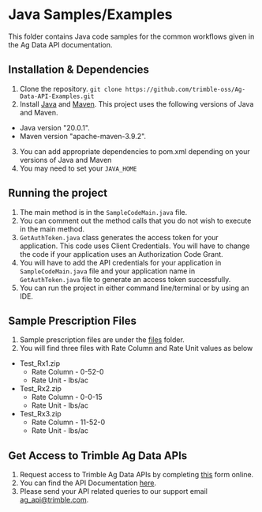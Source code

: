 # Java Samples/Examples
This folder contains Java code samples for the common workflows given in the Ag Data API documentation.

## Installation & Dependencies

1. Clone the repository.
`git clone https://github.com/trimble-oss/Ag-Data-API-Examples.git`
2. Install [Java](https://www.java.com/en/download/help/download_options.html) and [Maven](https://maven.apache.org/install.html). This project uses the following versions of Java and Maven.
  * Java version "20.0.1".
  * Maven version "apache-maven-3.9.2".
3. You can add appropriate dependencies to pom.xml depending on your versions of Java and Maven
4. You may need to set your `JAVA_HOME`

## Running the project

1. The main method is in the `SampleCodeMain.java` file.
2. You can comment out the method calls that you do not wish to execute in the main method.
3. `GetAuthToken.java` class generates the access token for your application. This code uses Client Credentials. You will have to change the code if your application uses an Authorization Code Grant.
4. You will have to add the API credentials for your application in `SampleCodeMain.java` file and your application name in `GetAuthToken.java` file to generate an access token successfully.
5. You can run the project in either command line/terminal or by using an IDE.

## Sample Prescription Files

1. Sample prescription files are under the [files](/files/prescriptions) folder.
2. You will find three files with Rate Column and Rate Unit values as below
  * Test_Rx1.zip
    * Rate Column - 0-52-0
    * Rate Unit - lbs/ac
  * Test_Rx2.zip
    * Rate Column - 0-0-15
    * Rate Unit - lbs/ac
  * Test_Rx3.zip
    * Rate Column - 11-52-0
    * Rate Unit - lbs/ac

## Get Access to Trimble Ag Data APIs

1. Request access to Trimble Ag Data APIs by completing [this](https://agriculture.trimble.com/en/partners/developer-resources/request-software-integration-api) form online.
2. You can find the API Documentation [here](https://agdeveloper.trimble.com/api-docs).
3. Please send your API related queries to our support email ag_api@trimble.com.